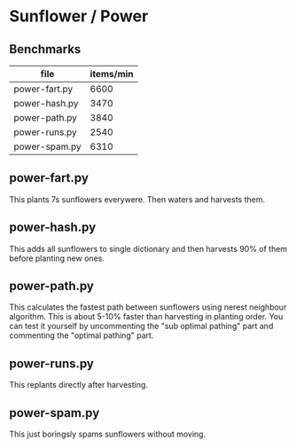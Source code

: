 # Sunflower / Power


## Benchmarks
| file          | items/min |
| ------------- | --------- |
| power-fart.py |      6600 |
| power-hash.py |      3470 |
| power-path.py |      3840 |
| power-runs.py |      2540 |
| power-spam.py |      6310 |


## power-fart.py
This plants 7s sunflowers everywere. Then waters and harvests them.

## power-hash.py
This adds all sunflowers to single dictionary and then harvests 90% of them before planting new ones.

## power-path.py
This calculates the fastest path between sunflowers using nerest neighbour algorithm. This is about 5-10% faster than harvesting in planting order. You can test it yourself by uncommenting the "sub optimal pathing" part and commenting the "optimal pathing" part.

## power-runs.py
This replants directly after harvesting.

## power-spam.py
This just boringsly spams sunflowers without moving.
